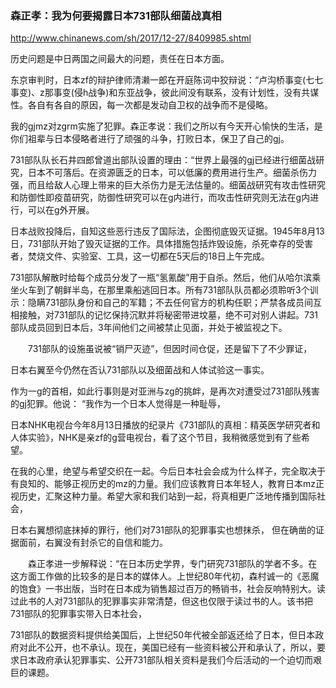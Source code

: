 ### 森正孝：我为何要揭露日本731部队细菌战真相
http://www.chinanews.com/sh/2017/12-27/8409985.shtml

历史问题是中日两国之间最大的问题，责任在日本方面。

东京审判时，日本zf的辩护律师清濑一郎在开庭陈词中狡辩说：“卢沟桥事变(七七事变)、z那事变(侵h战争)和东亚战争，彼此间没有联系，没有计划性，没有共谋性。各自有各自的原因，每一次都是发动自卫权的战争而不是侵略。

我的gjmz对zgrm实施了犯罪。森正孝说：我们之所以有今天开心愉快的生活，是你们祖辈与日本侵略者进行了顽强的斗争，打败日本，保卫了自己的gj。

731部队队长石井四郎曾道出部队设置的理由：“世界上最强的gj已经进行细菌战研究，日本不可落后。在资源匮乏的日本，可以低廉的费用进行生产。细菌杀伤力强，而且给敌人心理上带来的巨大杀伤力是无法估量的。细菌战研究有攻击性研究和防御性即疫苗研究，防御性研究可以在g内进行，而攻击性研究则无法在g内进行，可以在g外开展。

日本战败投降后，自知这些恶行违反了国际法，企图彻底毁灭证据。1945年8月13日，731部队开始了毁灭证据的工作。具体措施包括炸毁设施，杀死幸存的受害者，焚烧文件、实验室、工具，这一切都在5天后的18日上午完成。

731部队解散时给每个成员分发了一瓶“氢氰酸”用于自杀。然后，他们从哈尔滨乘坐火车到了朝鲜半岛，在那里乘船逃回日本。所有731部队队员都必须聆听3个训示：隐瞒731部队身份和自己的军籍；不去任何官方的机构任职；严禁各成员间互相接触，对731部队的记忆保持沉默并将秘密带进坟墓，绝不可对别人讲起。731部队成员回到日本后，3年间他们之间被禁止见面，并处于被监视之下。

　　731部队的设施虽说被“销尸灭迹”，但因时间仓促，还是留下了不少罪证，

日本右翼至今仍然在否认731部队以及细菌战和人体试验这一事实。

作为一g的首相，如此行事则是对亚洲与zg的挑衅，是再次对遭受过731部队残害的gj犯罪。他说： “我作为一个日本人觉得是一种耻辱，

日本NHK电视台今年8月13日播放的纪录片《731部队的真相：精英医学研究者和人体实验》，NHK是亲zf的g营电视台，看了这个节目，我稍微感觉到有了些希望。

在我的心里，绝望与希望交织在一起。今后日本社会会成为什么样子，完全取决于有良知的、能够正视历史的mz的力量。我们应该教育日本年轻人，教育日本mz正视历史，汇聚这种力量。希望大家和我们站到一起，将真相更广泛地传播到国际社会，

日本右翼想彻底抹掉的罪行，他们对731部队的犯罪事实也想抹杀，
但在确凿的证据面前，右翼没有封杀它的自信和能力。

　　森正孝进一步解释说：“在日本历史学界，专门研究731部队的学者不多。在这方面工作做的比较多的是日本的媒体人。上世纪80年代初，森村诚一的《恶魔的饱食》一书出版，当时在日本成为销售超过百万的畅销书，社会反响特别大。读过此书的人对731部队的犯罪事实非常清楚，但这也仅限于读过书的人。该书把731部队的犯罪事实带入日本社会，

731部队的数据资料提供给美国后，上世纪50年代被全部返还给了日本，但日本政府对此不公开，也不承认。现在，美国已经有一些资料被公开和承认了，所以，要求日本政府承认犯罪事实、公开731部队相关资料是我们今后活动的一个迫切而艰巨的课题。
